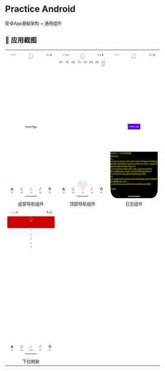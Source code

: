 # Practice Android 
安卓App基础架构 + 通用组件


## 📱 应用截图

<table>
  <tr>
    <td><img src="screenshots/bottom_tabs.png" width=270 height=480></td>
    <td><img src="screenshots/top_tabs.png" width=270 height=480></td>
    <td><img src="screenshots/log_demo.png" width=270 height=480></td>
  </tr>
  <tr>
    <td align="center">底部导航组件</td>
    <td align="center">顶部导航组件</td>
    <td align="center">日志组件</td>
  </tr>

<tr>
    <td><img src="screenshots/refresh_demo.png" width=270 height=480></td>
    <td>&nbsp;</td>
    <td>&nbsp;</td>
  </tr>
  <tr>
    <td align="center">下拉刷新</td>
    <td align="center">&nbsp;</td>
    <td align="center">&nbsp;</td>
  </tr>
</table>